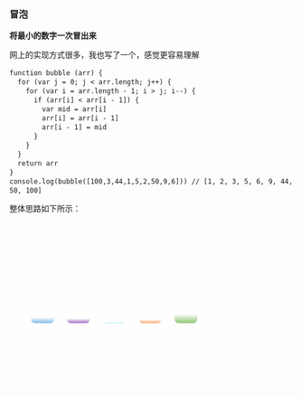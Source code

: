 ### 冒泡

**将最小的数字一次冒出来**

网上的实现方式很多，我也写了一个，感觉更容易理解

```
function bubble (arr) {
  for (var j = 0; j < arr.length; j++) {
    for (var i = arr.length - 1; i > j; i--) {
      if (arr[i] < arr[i - 1]) {
        var mid = arr[i]
        arr[i] = arr[i - 1]
        arr[i - 1] = mid
      }
    }
  }
  return arr
}
console.log(bubble([100,3,44,1,5,2,50,9,6])) // [1, 2, 3, 5, 6, 9, 44, 50, 100]
```

整体思路如下所示：

![bubble](/imgs/bubble.gif)